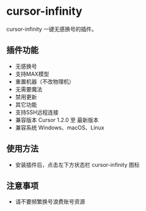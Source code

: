 # cursor-infinity

cursor-infinity 一键无感换号的插件。

## 插件功能

- 无感换号
- 支持MAX模型
- 重置机器（不改物理机）
- 无需要魔法
- 禁用更新
- 其它功能
- 支持SSH远程连接
- 兼容版本 Cursor 1.2.0 至 最新版本
- 兼容系统 Windows、macOS、Linux


## 使用方法

- 安装插件后，点击左下方状态栏 cursor-infinity 图标

## 注意事项

- 请不要频繁换号浪费账号资源